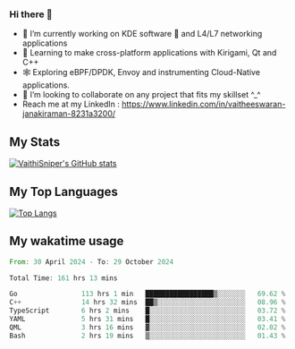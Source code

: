### Hi there 👋

- 🔭 I’m currently working on KDE software 💓 and L4/L7 networking applications 
- 📖 Learning to make cross-platform applications with Kirigami, Qt and C++
- 🕸️ Exploring eBPF/DPDK, Envoy and instrumenting Cloud-Native applications. 
- 👯 I’m looking to collaborate on any project that fits my skillset ^_^
- Reach me at my LinkedIn : https://www.linkedin.com/in/vaitheeswaran-janakiraman-8231a3200/

## My Stats
[![VaithiSniper's GitHub stats](https://github-readme-stats.vercel.app/api?username=VaithiSniper&hide=stars&theme=radical)](https://github.com/anuraghazra/github-readme-stats)

## My Top Languages

[![Top Langs](https://github-readme-stats.vercel.app/api/top-langs/?username=VaithiSniper&layout=compact)](https://github.com/anuraghazra/github-readme-stats)

## My wakatime usage

<!--START_SECTION:waka-->

```rust
From: 30 April 2024 - To: 29 October 2024

Total Time: 161 hrs 13 mins

Go                113 hrs 1 min   █████████████████▒░░░░░░░   69.62 %
C++               14 hrs 32 mins  ██▒░░░░░░░░░░░░░░░░░░░░░░   08.96 %
TypeScript        6 hrs 2 mins    █░░░░░░░░░░░░░░░░░░░░░░░░   03.72 %
YAML              5 hrs 31 mins   █░░░░░░░░░░░░░░░░░░░░░░░░   03.41 %
QML               3 hrs 16 mins   ▓░░░░░░░░░░░░░░░░░░░░░░░░   02.02 %
Bash              2 hrs 19 mins   ▒░░░░░░░░░░░░░░░░░░░░░░░░   01.43 %
```

<!--END_SECTION:waka-->

